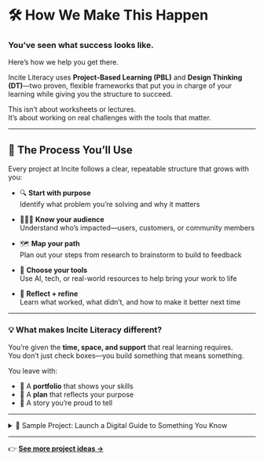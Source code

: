 # 🛠️ How We Make This Happen

### You’ve seen what success looks like.  
Here’s how we help you get there.

Incite Literacy uses **Project-Based Learning (PBL)** and **Design Thinking (DT)**—two proven, flexible frameworks that put you in charge of your learning while giving you the structure to succeed.

This isn’t about worksheets or lectures.  
It’s about working on real challenges with the tools that matter.

---

## 🔧 The Process You’ll Use

Every project at Incite follows a clear, repeatable structure that grows with you:

- 🔍 **Start with purpose**  
  Identify what problem you’re solving and why it matters

- 🧑‍🤝‍🧑 **Know your audience**  
  Understand who’s impacted—users, customers, or community members

- 🗺️ **Map your path**  
  Plan out your steps from research to brainstorm to build to feedback

- 🧰 **Choose your tools**  
  Use AI, tech, or real-world resources to help bring your work to life

- 🔁 **Reflect + refine**  
  Learn what worked, what didn’t, and how to make it better next time

---

### 💡 What makes Incite Literacy different?

You’re given the **time, space, and support** that real learning requires.  
You don’t just check boxes—you build something that means something.

You leave with:
- 📂 A **portfolio** that shows your skills  
- 🧭 A **plan** that reflects your purpose  
- 💬 A story you’re proud to tell

---

<details>
<summary>🎯 Sample Project: Launch a Digital Guide to Something You Know</summary>

### ✨ Project Goal:  
Create a digital guide (eBook, website, or video series) that teaches others how to do something you care about—whether it's coding, cooking, podcasting, managing a budget, or learning a new skill.

### You’ll Learn How To:
- Research your audience’s needs  
- Organize content clearly and creatively  
- Use AI tools to outline, edit, and publish faster  
- Design branding or visual assets that bring your work to life  
- Launch and share your guide with a real audience

### What You Leave With:
- A published product (website, PDF, video series, etc.)  
- A portfolio piece that reflects both your knowledge and creativity  
- The skills to do it again—with more complexity next time
</details>

---

👉 [**See more project ideas →**](#)